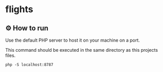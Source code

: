# flights
## ⚙️ How to run
Use the default PHP server to host it on your machine on a port.

This command should be executed in the same directory as this projects files.
```
php -S localhost:8787
```  
